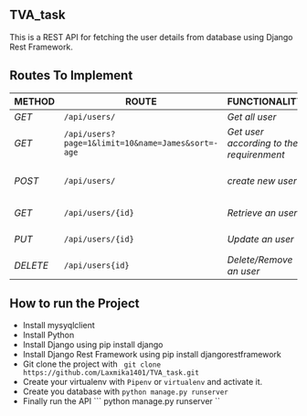## TVA_task
This is a REST API for fetching the user details from database using Django Rest Framework. 

## Routes To Implement

| METHOD | ROUTE | FUNCTIONALITY |DATA|
| ------- | ----- | ------------- | ------------- |
| *GET* | ```/api/users/``` | _Get all user_| _All users_|
| *GET* | ```/api/users?page=1&limit=10&name=James&sort=-age``` | _Get user according to the requirenment_|_Selected users_|
| *POST* | ```/api/users/``` | _create new user_|_create new users_|
| *GET* | ```/api/users/{id}``` | _Retrieve an user_|_Selected user_|
| *PUT* | ```/api/users/{id}``` | _Update an user_|_selected users_|
| *DELETE* | ```/api/users{id}``` | _Delete/Remove an user_ |_selected users_|

## How to run the Project
- Install mysyqlclient
- Install Python
- Install Django using pip install django 
- Install Django Rest Framework using pip install djangorestframework
- Git clone the project with ``` git clone https://github.com/Laxmika1401/TVA_task.git```
- Create your virtualenv with `Pipenv` or `virtualenv` and activate it.
- Create you database with `python manage.py runserver` 
- Finally run the API 
``` python manage.py runserver ``
